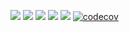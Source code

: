 [![](https://img.shields.io/badge/license-MIT-orange)](./LICENSE)
[![](https://img.shields.io/badge/platform-Linux-blue)](https://www.linux.org/)
[![](https://img.shields.io/badge/language-Python_3.13-green)](https://www.python.org/)
[![](https://github.com/Software-Engineering-Folks/HW1/actions/workflows/python-app.yml/badge.svg?event=push)](https://github.com/Software-Engineering-Folks/HW1/actions)
[![](https://img.shields.io/codecov/c/github/dwyl/hapi-auth-jwt2.svg?maxAge=2592000)](https://codecov.io/github/dwyl/hapi-auth-jwt2?branch=master)
[![codecov](https://codecov.io/github/Software-Engineering-Folks/HW1/graph/badge.svg?token=NP5IYQ6UAN)](https://codecov.io/github/Software-Engineering-Folks/HW1)
